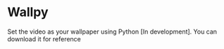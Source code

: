 # Wallpy 
Set the video as your wallpaper using Python [In development].
You can download it for reference